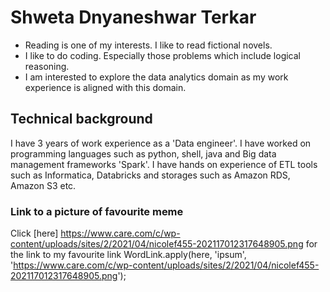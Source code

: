 # Shweta Dnyaneshwar Terkar
* Reading is one of my interests. I like to read fictional novels.
* I like to do coding. Especially those problems which include logical reasoning.
* I am interested to explore the data analytics domain as my work experience is aligned with this domain.
## Technical background
I have 3 years of work experience as a 'Data engineer'. I have worked on programming languages such as python, shell, java and Big data management frameworks 'Spark'. I have hands on experience of ETL tools such as Informatica, Databricks and storages such as Amazon RDS, Amazon S3 etc.
### Link to a picture of favourite meme
Click [here] https://www.care.com/c/wp-content/uploads/sites/2/2021/04/nicolef455-202117012317648905.png for the link to my favourite link
WordLink.apply(here, 'ipsum', 'https://www.care.com/c/wp-content/uploads/sites/2/2021/04/nicolef455-202117012317648905.png');
